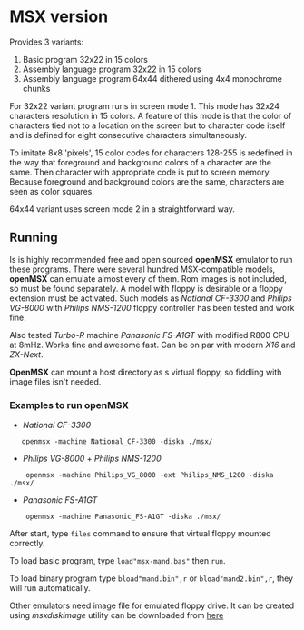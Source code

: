 MSX version
===========

Provides 3 variants:

1. Basic program 32x22 in 15 colors
2. Assembly language program 32x22 in 15 colors
3. Assembly language program 64x44 dithered using 4x4 monochrome chunks

For 32x22 variant program runs in screen mode 1. This mode has 32x24 characters
resolution in 15 colors. A feature of this mode is that the color of characters
tied not to a location on the screen but to character code itself and is defined
for eight consecutive characters simultaneously.

To imitate 8x8 'pixels', 15 color codes for characters 128-255 is redefined in the
way that foreground and background colors of a character are the same. Then character
with appropriate code is put to screen memory. Because foreground and background
colors are the same, characters are seen as color squares.

64x44 variant uses screen mode 2 in a straightforward way.

Running
-------

Is is highly recommended free and open sourced **openMSX** emulator to run these programs.
There were several hundred MSX-compatible models, **openMSX** can emulate almost every of
them. Rom images is not included, so must be found separately. A model with floppy is
desirable or a floppy extension must be activated. Such models as *National CF-3300* and
*Philips VG-8000* with *Philips NMS-1200* floppy controller has been tested and work fine.

Also tested *Turbo-R* machine *Panasonic FS-A1GT* with modified R800 CPU at 8mHz. Works
fine and awesome fast. Can be on par with modern *X16* and *ZX-Next*.

**OpenMSX** can mount a host directory as s virtual floppy, so fiddling with image files
isn't needed.

### Examples to run **openMSX**

- *National CF-3300*

```
   openmsx -machine National_CF-3300 -diska ./msx/
```

- *Philips VG-8000* + *Philips NMS-1200*

```
    openmsx -machine Philips_VG_8000 -ext Philips_NMS_1200 -diska ./msx/
```

- *Panasonic FS-A1GT*

```
    openmsx -machine Panasonic_FS-A1GT -diska ./msx/
```

After start, type `files` command to ensure that virtual floppy mounted correctly.

To load basic program, type `load"msx-mand.bas"` then `run`.

To load binary program type `bload"mand.bin",r` or `bload"mand2.bin",r`, they will run
automatically.

Other emulators need image file for emulated floppy drive. It can be created using
*msxdiskimage* utility can be downloaded from
[here](https://www.msx.org/downloads/dsk-and-xsa-image-utility-linux-and-windows)
